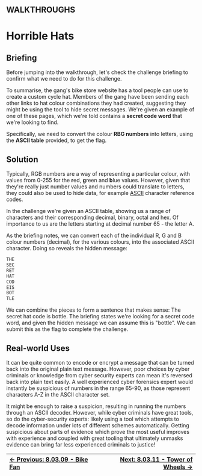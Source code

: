 ## WALKTHROUGHS

# Horrible Hats

## Briefing

Before jumping into the walkthrough, let's check the challenge briefing to confirm what we need to do for this challenge.

To summarise, the gang's bike store website has a tool people can use
 to create a custom cycle hat. Members of the gang have been sending
each other links to hat colour combinations they had created, suggesting
 they might be using the tool to hide secret messages. We're given an
example of one of these pages, which we're told contains a **secret code word** that we're looking to find.

Specifically, we need to convert the colour **RBG numbers** into letters, using the **ASCII table** provided, to get the flag.

## Solution

Typically, RGB numbers are a way of representing a particular colour, with values from 0-255 for the **r**ed, **g**reen and **b**lue
 values. However, given that they're really just number values and
numbers could translate to letters, they could also be used to hide
data, for example [ASCII](https://play.cyberstart.com/field-manual/8faa18d4-d7eb-11eb-aa93-0242ac140009) character reference codes.

In the challenge we're given an ASCII table, showing us a range of
characters and their corresponding decimal, binary, octal and hex. Of
importance to us are the letters starting at decimal number 65 - the
letter A.

As the briefing notes, we can convert each of the individual R, G and
 B colour numbers (decimal), for the various colours, into the
associated ASCII character. Doing so reveals the hidden message:

```txt
THE
SEC
RET
HAT
COD
EIS
BOT
TLE
```

We can combine the pieces to form a sentence that makes sense: The
secret hat code is bottle. The briefing states we're looking for a
secret code word, and given the hidden message we can assume this is
"bottle". We can submit this as the flag to complete the challenge.

## Real-world Uses

It can be quite common to encode or encrypt a message that can be
turned back into the original plain text message. However, poor choices
by cyber criminals or knowledge from cyber security experts can mean
it's reversed back into plain text easily. A well experienced cyber
forensics expert would instantly be suspicious of numbers in the range
65-90, as those represent characters A-Z in the ASCII character set.

It might be enough to raise a suspicion, resulting in running the
numbers through an ASCII decoder. However, while cyber criminals have
great tools, so do the cyber-security experts: likely using a tool which
 attempts to decode information under lots of different schemes
automatically. Getting suspicious about parts of evidence which prove
the most useful improves with experience and coupled with great tooling
that ultimately unmasks evidence can bring far less experienced
criminals to justice!

<div align="center">

[← Previous: 8.03.09 - Bike Fan](BikeFan8.3.9.md) | [Next: 8.03.11 - Tower of Wheels →](TowerOfWheels8.3.11.md)
:-|-:
